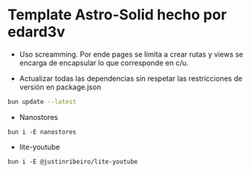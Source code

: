 # Template Astro-Solid hecho por edard3v

- Uso screamming. Por ende pages se limita a crear rutas y views se encarga de encapsular lo que corresponde en c/u.

- Actualizar todas las dependencias sin respetar las restricciones de versión en package.json

```bash
bun update --latest
```

- Nanostores

```
bun i -E nanostores
```

- lite-youtube

```
bun i -E @justinribeiro/lite-youtube
```
